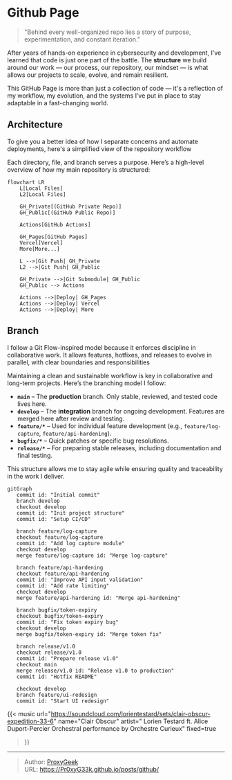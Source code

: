 # Github Page


> "Behind every well-organized repo lies a story of purpose, experimentation, and constant iteration."

After years of hands-on experience in cybersecurity and development, I’ve learned that code is just one part of the battle. The **structure** we build around our work — our process, our repository, our mindset — is what allows our projects to scale, evolve, and remain resilient.

This GitHub Page is more than just a collection of code — it's a reflection of my workflow, my evolution, and the systems I’ve put in place to stay adaptable in a fast-changing world.

## Architecture

To give you a better idea of how I separate concerns and automate deployments, here's a simplified view of the repository workflow

Each directory, file, and branch serves a purpose. Here’s a high-level overview of how my main repository is structured:

```mermaid
flowchart LR
    L[Local Files]
    L2[Local Files]

    GH_Private[(GitHub Private Repo)]
    GH_Public[(GitHub Public Repo)]

    Actions[GitHub Actions]

    GH_Pages[GitHub Pages]
    Vercel[Vercel]
    More[More...]

    L -->|Git Push| GH_Private
    L2 -->|Git Push| GH_Public

    GH_Private -->|Git Submodule| GH_Public
    GH_Public --> Actions

    Actions -->|Deploy| GH_Pages
    Actions -->|Deploy| Vercel
    Actions -->|Deploy| More

```

## Branch

I follow a Git Flow-inspired model because it enforces discipline in collaborative work.
It allows features, hotfixes, and releases to evolve in parallel, with clear boundaries and responsibilities

Maintaining a clean and sustainable workflow is key in collaborative and long-term projects. Here’s the branching model I follow:

- **`main`** – The **production** branch. Only stable, reviewed, and tested code lives here.
- **`develop`** – The **integration** branch for ongoing development. Features are merged here after review and testing.
- **`feature/*`** – Used for individual feature development (e.g., `feature/log-capture`, `feature/api-hardening`).
- **`bugfix/*`** – Quick patches or specific bug resolutions.
- **`release/*`** – For preparing stable releases, including documentation and final testing.

This structure allows me to stay agile while ensuring quality and traceability in the work I deliver.

```mermaid
gitGraph
   commit id: "Initial commit"
   branch develop
   checkout develop
   commit id: "Init project structure"
   commit id: "Setup CI/CD"
   
   branch feature/log-capture
   checkout feature/log-capture
   commit id: "Add log capture module"
   checkout develop
   merge feature/log-capture id: "Merge log-capture"

   branch feature/api-hardening
   checkout feature/api-hardening
   commit id: "Improve API input validation"
   commit id: "Add rate limiting"
   checkout develop
   merge feature/api-hardening id: "Merge api-hardening"

   branch bugfix/token-expiry
   checkout bugfix/token-expiry
   commit id: "Fix token expiry bug"
   checkout develop
   merge bugfix/token-expiry id: "Merge token fix"

   branch release/v1.0
   checkout release/v1.0
   commit id: "Prepare release v1.0"
   checkout main
   merge release/v1.0 id: "Release v1.0 to production"
   commit id: "Hotfix README"

   checkout develop
   branch feature/ui-redesign
   commit id: "Start UI redesign"
```

{{< music
  url="https://soundcloud.com/lorientestard/sets/clair-obscur-expedition-33-6"
  name="Clair Obscur"
  artist=" Lorien Testard ft. Alice Duport-Percier Orchestral performance by Orchestre Curieux"
  fixed=true
>}}

<!--
![Снег падает без конца, покрывая души, как невидимый саван. Каждый снежинка — это забытое воспоминание, утерянный звук в безбрежной тишине. Здесь, в самом сердце зимы, когда ветер воет как зверь, человек идет, не зная точно, куда](images/coffee.jpg 'Человек продолжает идти, без цели, без вопросов, ведомый странной уверенностью, что всё уже написано, но всё равно он должен искать, снова и снова')
-->


---

> Author: [ProxyGeek](https://github.com/Pr0xyG33k)  
> URL: https://Pr0xyG33k.github.io/posts/github/  


